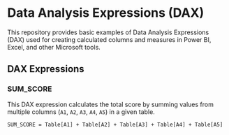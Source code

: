 # Data Analysis Expressions (DAX)

This repository provides basic examples of Data Analysis Expressions (DAX) used for creating calculated columns and measures in Power BI, Excel, and other Microsoft tools.

## DAX Expressions

### SUM_SCORE
This DAX expression calculates the total score by summing values from multiple columns (`A1`, `A2`, `A3`, `A4`, `A5`) in a given table.

```DAX
SUM_SCORE = Table[A1] + Table[A2] + Table[A3] + Table[A4] + Table[A5]
